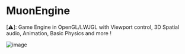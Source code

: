 # MuonEngine

[⚠️]: Game Engine in OpenGL/LWJGL with Viewport control, 3D Spatial audio, Animation, Basic Physics and more !

![image](https://github.com/TakeHere/MuonEngine/assets/73341981/ed259f07-372f-4472-ba1b-b23c6ca54c7c)

